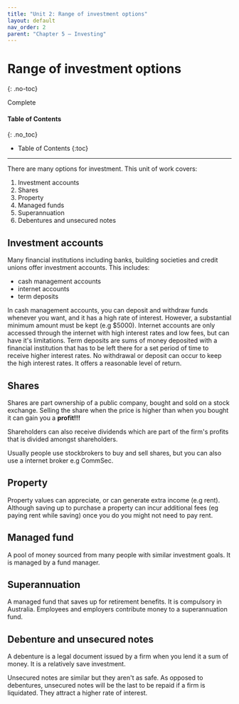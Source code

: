 ```yaml
---
title: "Unit 2: Range of investment options"
layout: default
nav_order: 2
parent: "Chapter 5 – Investing"
---
```


# Range of investment options
{: .no-toc}

<label class="label label-green">Complete</label>

#### Table of Contents
{: .no_toc}

* Table of Contents
{:toc}

***

There are many options for investment. This unit of work covers:

1. Investment accounts
2. Shares
3. Property
4. Managed funds
5. Superannuation
6. Debentures and unsecured notes

## Investment accounts

Many financial institutions including banks, building societies and credit unions offer investment accounts. This includes:

- cash management accounts
- internet accounts
- term deposits

In cash management accounts, you can deposit and withdraw funds whenever you want, and it has a high rate of interest. However, a substantial minimum amount must be kept (e.g $5000). Internet accounts are only accessed through the internet with high interest rates and low fees, but can have it's limitations. Term deposits are sums of money deposited with a financial institution that has to be left there for a set period of time to receive higher interest rates. No withdrawal or deposit can occur to keep the high interest rates. It offers a reasonable level of return.

## Shares

Shares are part ownership of a public company, bought and sold on a stock exchange. Selling the share when the price is higher than when you bought it can gain you a **profit!!!**

Shareholders can also receive dividends which are part of the firm's profits that is divided amongst shareholders.

Usually people use stockbrokers to buy and sell shares, but you can also use a internet broker e.g CommSec.

## Property

Property values can appreciate, or can generate extra income (e.g rent). Although saving up to purchase a property can incur additional fees (eg paying rent while saving) once you do you might not need to pay rent.

## Managed fund

A pool of money sourced from many people with similar investment goals. It is managed by a fund manager.

## Superannuation

A managed fund that saves up for retirement benefits. It is compulsory in Australia. Employees and employers contribute money to a superannuation fund.

## Debenture and unsecured notes

A debenture is a legal document issued by a firm when you lend it a sum of money. It is a relatively save investment.

Unsecured notes are similar but they aren't as safe. As opposed to debentures, unsecured notes will be the last to be repaid if a firm is liquidated. They attract a higher rate of interest. 

